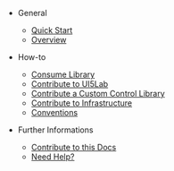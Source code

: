 * General

  * [Quick Start](de-de/general/quick_start.md)
  * [Overview](de-de/general/overview.md)

* How-to

  * [Consume Library](de-de/how_to/consume_library.md)
  * [Contribute to UI5Lab](de-de/how_to/contribute_ui5lab.md)
  * [Contribute a Custom Control Library](de-de/how_to/contribute_custom_control_library.md)
  * [Contribute to Infrastructure](de-de/how_to/contribute_infrastructure.md)
  * [Conventions](de-de/how_to/conventions.md)

* Further Informations

  * [Contribute to this Docs](de-de/further_informations/contribute_docs.md)
  * [Need Help?](de-de/further_informations/need_help.md)
